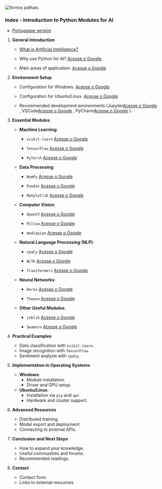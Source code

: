 ![fornos palhais](https://github.com/0joseDark/my-AI-book/blob/main/images/fornos-palhais.jpg)
### **Index - Introduction to Python Modules for AI**
- [Portuguese version](https://github.com/0joseDark/my-AI-book/blob/main/README.md)

1. **General Introduction**  
   - [What is Artificial Intelligence?](https://github.com/0joseDark/my-AI-book/blob/main/doc-en/Artificial-Intelligence.md)

   - Why use Python for AI?  [Acesse o Google](https://www.google.com)

   - Main areas of application. [Acesse o Google](https://www.google.com)
 

2. **Environment Setup**  
   - Configuration for Windows.  [Acesse o Google](https://www.google.com)

   - Configuration for Ubuntu/Linux. [Acesse o Google](https://www.google.com)
 
   - Recommended development environments (Jupyter[Acesse o Google](https://www.google.com)
, VSCode[Acesse o Google](https://www.google.com)
, PyCharm[Acesse o Google](https://www.google.com)
).  

3. **Essential Modules**  
   - **Machine Learning**:  
     - `scikit-learn`  [Acesse o Google](https://www.google.com)

     - `TensorFlow`  [Acesse o Google](https://www.google.com)

     - `PyTorch`  [Acesse o Google](https://www.google.com)

   - **Data Processing**:  
     - `NumPy`  [Acesse o Google](https://www.google.com)

     - `Pandas`  [Acesse o Google](https://www.google.com)

     - `Matplotlib`  [Acesse o Google](https://www.google.com)

   - **Computer Vision**:  
     - `OpenCV` [Acesse o Google](https://www.google.com)
 
     - `Pillow` [Acesse o Google](https://www.google.com)
 
     - `mediapipe`  [Acesse o Google](https://www.google.com)

   - **Natural Language Processing (NLP)**:  
     - `spaCy`  [Acesse o Google](https://www.google.com)

     - `NLTK` [Acesse o Google](https://www.google.com)
 
     - `Transformers` [Acesse o Google](https://www.google.com)
 
   - **Neural Networks**:  
     - `Keras`  [Acesse o Google](https://www.google.com)

     - `Theano`  [Acesse o Google](https://www.google.com)

   - **Other Useful Modules**:  
     - `joblib`  [Acesse o Google](https://www.google.com)

     - `Seaborn`  [Acesse o Google](https://www.google.com)


4. **Practical Examples**  
   - Data classification with `scikit-learn`.  
   - Image recognition with `TensorFlow`.  
   - Sentiment analysis with `spaCy`.  

5. **Implementation in Operating Systems**  
   - **Windows**:  
     - Module installation.  
     - Driver and GPU setup.  
   - **Ubuntu/Linux**:  
     - Installation via `pip` and `apt`.  
     - Hardware and cluster support.  

6. **Advanced Resources**  
   - Distributed training.  
   - Model export and deployment.  
   - Connecting to external APIs.  

7. **Conclusion and Next Steps**  
   - How to expand your knowledge.  
   - Useful communities and forums.  
   - Recommended readings.  

8. **Contact**  
   - Contact form.  
   - Links to external resources.  
